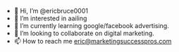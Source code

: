 - 👋 Hi, I’m @ericbruce0001
- 👀 I’m interested in aailing
- 🌱 I’m currently learning google/facebook advertising.
- 💞️ I’m looking to collaborate on digital marketing.
- 📫 How to reach me eric@marketingsuccesspros.com

<!---
ericbruce0001/ericbruce0001 is a ✨ special ✨ repository because its `README.md` (this file) appears on your GitHub profile.
You can click the Preview link to take a look at your changes.
--->
